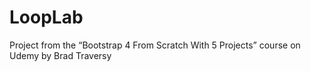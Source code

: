 # LoopLab

Project from the “Bootstrap 4 From Scratch With 5 Projects” course on Udemy by Brad Traversy
